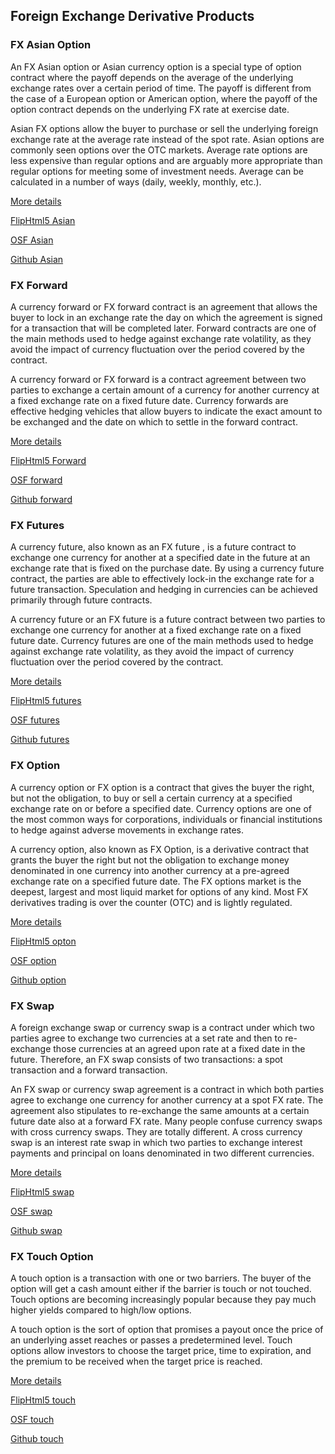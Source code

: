 ## Foreign Exchange Derivative Products

###  FX Asian Option

An FX Asian option or Asian currency option is a special type of option contract where the payoff depends on the average of the underlying exchange rates over a certain period of time. The payoff is different from the case of a European option or American option, where the payoff of the option contract depends on the underlying FX rate at exercise date. 

Asian FX options allow the buyer to purchase or sell the underlying foreign exchange rate at the average rate instead of the spot rate. Asian options are commonly seen options over the OTC markets. Average rate options are less expensive than regular options and are arguably more appropriate than regular options for meeting some of investment needs. Average can be calculated in a number of ways (daily, weekly, monthly, etc.). 

	
[More details](./FxAsian.md)

[FlipHtml5 Asian](https://fliphtml5.com/download/download-pdf-file.php?str=x0DZh9GTud3bENXamIDM5UDN5ITPkl0av9mY)

[OSF Asian](https://osf.io/g73qw/download)

[Github Asian](https://github.com/alanwhite1203/fxAsian)




### FX Forward

A currency forward or FX forward contract is an agreement that allows the buyer to lock in an exchange rate the day on which the agreement is signed for a transaction that will be completed later. Forward contracts are one of the main methods used to hedge against exchange rate volatility, as they avoid the impact of currency fluctuation over the period covered by the contract. 

A currency forward or FX forward is a contract agreement between two parties to exchange a certain amount of a currency for another currency at a fixed exchange rate on a fixed future date. Currency forwards are effective hedging vehicles that allow buyers to indicate the exact amount to be exchanged and the date on which to settle in the forward contract. 

 
[More details](./FxForward.md)
 
[FlipHtml5 Forward](https://fliphtml5.com/download/download-pdf-file.php?str=x0DZh9GTud3bENXamgjM5UDN5ITPkl0av9mY)

[OSF forward](https://osf.io/ez6an/download)

[Github forward](https://github.com/alanwhite1203/fxForward)

 
 
### FX Futures
 
A currency future, also known as an FX future , is a future contract to exchange one currency for another at a specified date in the future at an exchange rate that is fixed on the purchase date. By using a currency future contract, the parties are able to effectively lock-in the exchange rate for a future transaction. Speculation and hedging in currencies can be achieved primarily through future contracts. 

A currency future or an FX future is a future contract between two parties to exchange one currency for another at a fixed exchange rate on a fixed future date. Currency futures are one of the main methods used to hedge against exchange rate volatility, as they avoid the impact of currency fluctuation over the period covered by the contract. 
 

[More details](./FxFuture.md)

[FlipHtml5 futures](https://fliphtml5.com/download/download-pdf-file.php?str=x0DZh9GTud3bENXamUzM5UDN5ITPkl0av9mY)

[OSF futures](https://osf.io/rqd6v/download)

[Github futures](https://github.com/alanwhite1203/fxFuture)


  

  
### FX Option
  
A currency option or FX option is a contract that gives the buyer the right, but not the obligation, to buy or sell a certain currency at a specified exchange rate on or before a specified date. Currency options are one of the most common ways for corporations, individuals or financial institutions to hedge against adverse movements in exchange rates. 

A currency option, also known as FX Option, is a derivative contract that grants the buyer the right but not the obligation to exchange money denominated in one currency into another currency at a pre-agreed exchange rate on a specified future date. The FX options market is the deepest, largest and most liquid market for options of any kind. Most FX derivatives trading is over the counter (OTC) and is lightly regulated. 

  
[More details](./FxOption.md)

[FlipHtml5 opton](https://fliphtml5.com/download/download-pdf-file.php?str=x0DZh9GTud3bENXamMjMwATN5ITPkl0av9mY)

[OSF option](https://osf.io/xfjpz/download)

[Github option](https://github.com/alanwhite1203/fxOption)
  

  
   
### FX Swap
   
A foreign exchange swap or currency swap is a contract under which two parties agree to exchange two currencies at a set rate and then to re-exchange those currencies at an agreed upon rate at a fixed date in the future.  Therefore, an FX swap consists of two transactions:  a spot transaction and a forward transaction. 

An FX swap or currency swap agreement is a contract  in which both parties agree to exchange one currency for another currency at a spot FX rate. The agreement also stipulates to re-exchange the same amounts at a certain future date also at a forward FX rate. Many people confuse currency swaps with cross currency swaps. They are totally different. A cross currency swap is an interest rate swap in which two parties to exchange interest payments and principal on loans denominated in two different currencies.  
   

[More details](./FxSwap.md)

[FlipHtml5 swap](https://fliphtml5.com/download/download-pdf-file.php?str=x0DZh9GTud3bENXamIzMwATN5ITPkl0av9mY)

[OSF swap](https://osf.io/vuyzn/download)

[Github swap](https://github.com/alanwhite1203/fxSwap)
   

   
   
### FX Touch Option
   
A touch option is a transaction with one or two barriers. The buyer of the option will get a cash amount either if the barrier is touch or not touched.  Touch options are becoming increasingly popular because they pay much higher yields compared to high/low options. 

A touch option is the sort of option that promises a payout once the price of an underlying asset reaches or passes a predetermined level. Touch options allow investors to choose the target price, time to expiration, and the premium to be received when the target price is reached.  
   
   
[More details](./FxTouch.md) 
   
[FlipHtml5 touch](https://fliphtml5.com/download/download-pdf-file.php?str=x0DZh9GTud3bENXamUzMwATN5ITPkl0av9mY)

[OSF touch](https://osf.io/6m5jx/download)

[Github touch](https://github.com/alanwhite1203/fxTouch)

   
   